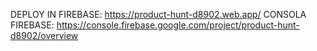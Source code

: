 DEPLOY IN FIREBASE: https://product-hunt-d8902.web.app/
CONSOLA FIREBASE: https://console.firebase.google.com/project/product-hunt-d8902/overview
